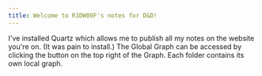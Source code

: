 ```yaml
---
title: Welcome to R3DW00F's notes for D&D!
---
```

I've installed Quartz which allows me to publish all my notes on the website you're on. (It was pain to install.)
The Global Graph can be accessed by clicking the button on the top right of the Graph. Each folder contains its own local graph.